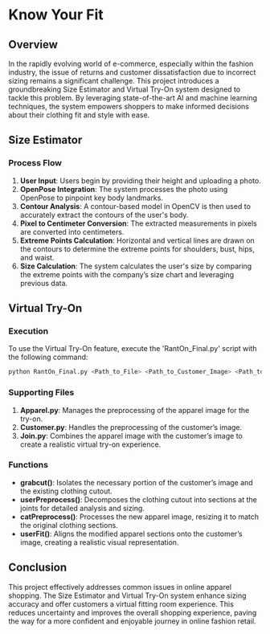 # Know Your Fit

## Overview

In the rapidly evolving world of e-commerce, especially within the fashion industry, the issue of returns and customer dissatisfaction due to incorrect sizing remains a significant challenge. This project introduces a groundbreaking Size Estimator and Virtual Try-On system designed to tackle this problem. By leveraging state-of-the-art AI and machine learning techniques, the system empowers shoppers to make informed decisions about their clothing fit and style with ease.

## Size Estimator

### Process Flow

1. **User Input**: Users begin by providing their height and uploading a photo.
2. **OpenPose Integration**: The system processes the photo using OpenPose to pinpoint key body landmarks.
3. **Contour Analysis**: A contour-based model in OpenCV is then used to accurately extract the contours of the user's body.
4. **Pixel to Centimeter Conversion**: The extracted measurements in pixels are converted into centimeters.
5. **Extreme Points Calculation**: Horizontal and vertical lines are drawn on the contours to determine the extreme points for shoulders, bust, hips, and waist.
6. **Size Calculation**: The system calculates the user's size by comparing the extreme points with the company’s size chart and leveraging previous data.

## Virtual Try-On

### Execution

To use the Virtual Try-On feature, execute the 'RantOn_Final.py' script with the following command:

```bash
python RantOn_Final.py <Path_to_File> <Path_to_Customer_Image> <Path_to_Apparel_Image>
```

### Supporting Files

1. **Apparel.py**: Manages the preprocessing of the apparel image for the try-on.
2. **Customer.py**: Handles the preprocessing of the customer’s image.
3. **Join.py**: Combines the apparel image with the customer’s image to create a realistic virtual try-on experience.

### Functions

- **grabcut()**: Isolates the necessary portion of the customer’s image and the existing clothing cutout.
- **userPreprocess()**: Decomposes the clothing cutout into sections at the joints for detailed analysis and sizing.
- **catPreprocess()**: Processes the new apparel image, resizing it to match the original clothing sections.
- **userFit()**: Aligns the modified apparel sections onto the customer’s image, creating a realistic visual representation.

## Conclusion

This project effectively addresses common issues in online apparel shopping. The Size Estimator and Virtual Try-On system enhance sizing accuracy and offer customers a virtual fitting room experience. This reduces uncertainty and improves the overall shopping experience, paving the way for a more confident and enjoyable journey in online fashion retail.
